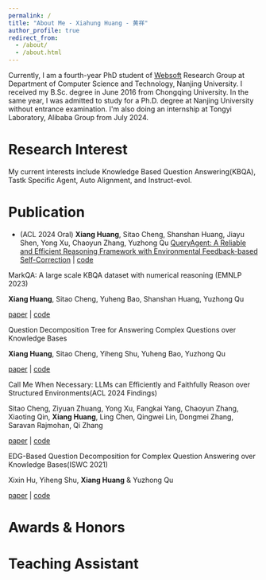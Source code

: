 ```yaml
---
permalink: /
title: "About Me - Xiahung Huang - 黄祥"
author_profile: true
redirect_from: 
  - /about/
  - /about.html
---
```

 
Currently, I am a fourth-year PhD student of [Websoft](http://ws.nju.edu.cn/wiki/Wiki.jsp?page=%E4%B8%87%E7%BB%B4%E7%BD%91%E8%BD%AF%E4%BB%B6%E7%A0%94%E7%A9%B6%E7%BB%84) Research Group at Department of Computer Science and Technology, Nanjing University. I received my B.Sc. degree in June 2016 from Chongqing University. 
In the same year, I was admitted to study for a Ph.D. degree at Nanjing University without entrance examination. 
I'm also doing an internship at Tongyi Laboratory, Alibaba Group from July 2024.

Research Interest
===
My current interests include Knowledge Based Question Answering(KBQA), Tastk Specific Agent, Auto Alignment, and Instruct-evol.
 


Publication
===

- (ACL 2024 Oral)
**Xiang Huang**, Sitao Cheng, Shanshan Huang, Jiayu Shen, Yong Xu, Chaoyun Zhang, Yuzhong Qu [QueryAgent: A Reliable and Efficient Reasoning Framework with Environmental Feedback-based Self-Correction](https://arxiv.org/abs/2403.11886) | [code](https://github.com/cdhx/QueryAgent) 

MarkQA: A large scale KBQA dataset with numerical reasoning (EMNLP 2023)

**Xiang Huang**, Sitao Cheng, Yuheng Bao, Shanshan Huang, Yuzhong Qu

[paper](http://arxiv.org/abs/2310.15517) | [code](https://github.com/cdhx/MarkQA)

Question Decomposition Tree for Answering Complex Questions over Knowledge Bases

**Xiang Huang**, Sitao Cheng, Yiheng Shu, Yuheng Bao, Yuzhong Qu

[paper](https://ojs.aaai.org/index.php/AAAI/article/view/26519/26291) | [code](https://github.com/cdhx/QDTQA)
	
Call Me When Necessary: LLMs can Efficiently and Faithfully Reason over Structured Environments(ACL 2024 Findings)

Sitao Cheng, Ziyuan Zhuang, Yong Xu, Fangkai Yang, Chaoyun Zhang, Xiaoting Qin, **Xiang Huang**, Ling Chen, Qingwei Lin, Dongmei Zhang, Saravan Rajmohan, Qi Zhang

[paper](https://arxiv.org/abs/2403.08593) | [code](https://github.com/sitaocheng/readi)

EDG-Based Question Decomposition for Complex Question Answering over Knowledge Bases(ISWC 2021)

Xixin Hu, Yiheng Shu, **Xiang Huang** & Yuzhong Qu 

[paper](https://link.springer.com/chapter/10.1007/978-3-030-88361-4_8) | [code](https://github.com/HXX97/EDG)


Awards & Honors
===

Teaching Assistant
===
